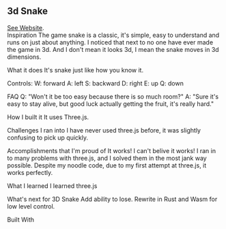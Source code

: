 ## 3d Snake
[See Website](jacobzwang.com/3d-snake). <br>
Inspiration
The game snake is a classic, it's simple, easy to understand and runs on just about anything. I noticed that next to no one have ever made the game in 3d. And I don't mean it looks 3d, I mean the snake moves in 3d dimensions.

What it does
It's snake just like how you know it.

Controls: W: forward A: left S: backward D: right E: up Q: down

FAQ
Q: "Won't it be too easy because there is so much room?" A: "Sure it's easy to stay alive, but good luck actually getting the fruit, it's really hard."

How I built it
It uses Three.js.

Challenges I ran into
I have never used three.js before, it was slightly confusing to pick up quickly.

Accomplishments that I'm proud of
It works! I can't belive it works! I ran in to many problems with three.js, and I solved them in the most jank way possible. Despite my noodle code, due to my first attempt at three.js, it works perfectly.

What I learned
I learned three.js

What's next for 3D Snake
Add ability to lose. Rewrite in Rust and Wasm for low level control.

Built With
